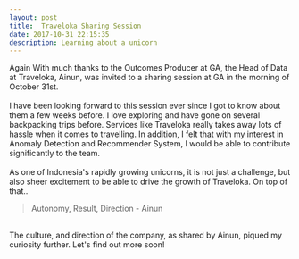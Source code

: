 ```yaml
---
layout: post
title:  Traveloka Sharing Session
date: 2017-10-31 22:15:35
description: Learning about a unicorn
---
```

Again With much thanks to the Outcomes Producer at GA, the Head of Data at Traveloka, Ainun, was invited to a sharing session at GA in the morning of October 31st.<br>
<br>
I have been looking forward to this session ever since I got to know about them a few weeks before. I love exploring and have gone on several backpacking trips before. Services like Traveloka really takes away lots of hassle when it comes to travelling. In addition, I felt that with my interest in Anomaly Detection and Recommender System, I would be able to contribute significantly to the team.<br>
<br>
As one of Indonesia's rapidly growing unicorns, it is not just a challenge, but also sheer excitement to be able to drive the growth of Traveloka. On top of that..<br>
<blockquote>
	Autonomy, Result, Direction - Ainun
</blockquote>
<br>
The culture, and direction of the company, as shared by Ainun, piqued my curiosity further. Let's find out more soon!<br>
<br>